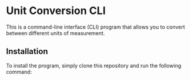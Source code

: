 # Unit Conversion CLI

This is a command-line interface (CLI) program that allows you to convert between different units of measurement.

## Installation

To install the program, simply clone this repository and run the following command:
